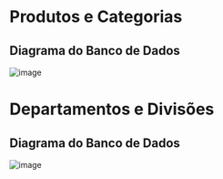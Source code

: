 # Produtos e Categorias
## Diagrama do Banco de Dados

![image](https://github.com/cibelediniz/ifrn/assets/105371478/5c475bf3-5382-46b1-b2c7-a8e12be381a4)

# Departamentos e Divisões
## Diagrama do Banco de Dados

![image](https://github.com/cibelediniz/ifrn/assets/105371478/913a7875-b82c-4e7e-ac90-3f4137b8a2ed)
